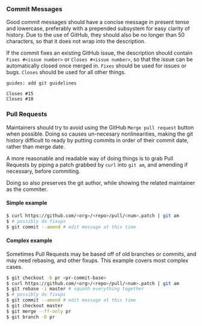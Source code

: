 ### Commit Messages

Good commit messages should have a concise message in present tense and lowercase, preferably with a prepended subsystem for easy clarity of history.
Due to the use of GitHub, they should also be no longer than 50 characters, so that it does not wrap into the description.

If the commit fixes an existing GitHub issue, the description should contain `Fixes #<issue number>` or `Closes #<issue number>`, so that the issue can be automatically closed once merged in.
`Fixes` should be used for issues or bugs. `Closes` should be used for all other things.

```
guides: add git guidelines

Closes #15
Closes #10
```

### Pull Requests

Maintainers should try to avoid using the GitHub `Merge pull request` button when possible. Doing so causes un-necesary nonlinearities, making the git history difficult to ready by putting commits in order of their commit date, rather than merge date.

A more reasonable and readable way of doing things is to grab Pull Requests by piping a patch grabbed by `curl` into `git am`, and amending if necessary, before commiting.

Doing so also preserves the git author, while showing the related maintainer as the commiter.

#### Simple example

```bash
$ curl https://github.com/<org>/<repo>/pull/<num>.patch | git am
$ # possibly do fixups
$ git commit --amend # edit message at this time
```

#### Complex example

Sometimes Pull Requests may be based off of old branches or commits, and may need rebasing, and other fixups.
This example covers most complex cases.

```bash
$ git checkout -b pr <pr-commit-base>
$ curl https://github.com/<org>/<repo>/pull/<num>.patch | git am
$ git rebase -i master # squash everything together
$ # possibly do fixups
$ git commit --amend # edit message at this time
$ git checkout master
$ git merge --ff-only pr
$ git branch -D pr
```
